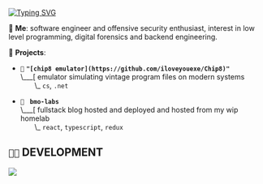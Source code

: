 [![Typing SVG](https://readme-typing-svg.demolab.com?font=Fira+Code&duration=1500&pause=1000&color=E8F769&random=false&width=435&lines=hey%2C+its+bmo!;currently%3A+untangling+mess+of+cables;currently%3A+spamming+F5+in+IDA;currently%3A+studying+the+dark+arts)](https://git.io/typing-svg)

💬 **Me**: software engineer and offensive security enthusiast, interest in low level programming, digital forensics and backend engineering.

🌱 **Projects**:

- `💾` **`"[chip8 emulator](https://github.com/iloveyouexe/Chip8)"`**<br>
\\___[ emulator simulating vintage program files on modern systems<br>
&nbsp;&nbsp;&nbsp;&nbsp;&nbsp;&nbsp;&nbsp;\\\_ `cs`, `.net`

- `🐁 ` **`bmo-labs`**<br>
\\___[ fullstack blog hosted and deployed and hosted from my wip homelab<br>
&nbsp;&nbsp;&nbsp;&nbsp;&nbsp;&nbsp;&nbsp;\\\_ `react`, `typescript`, `redux`


## `👨‍💻` DEVELOPMENT
[![](https://skillicons.dev/icons?i=typescript,react,cs,rust,bash,powershell,raspberrypi,neovim,vim,rider,vscode,arch,windows)](https://skillicons.dev)

